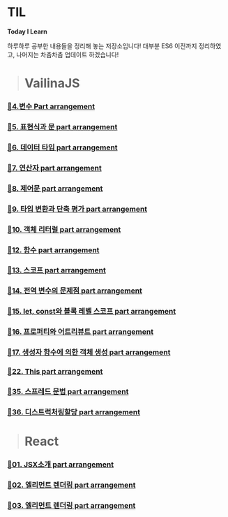 # TIL

**Today I Learn**

하루하루 공부한 내용들을 정리해 놓는 저장소입니다!
대부분 ES6 이전까지 정리하였고, 나머지는 차츰차츰 업데이트 하겠습니다!

> # VailinaJS

### [🎈4.변수 Part arrangement](https://github.com/dunamisyoung/TIL/blob/master/ValinaJs/chapter04.md)

### [🎈5. 표현식과 문 part arrangement](https://github.com/dunamisyoung/TIL/blob/master/ValinaJs/chapter05.md)

### [🎈6. 데이터 타입 part arrangement](https://github.com/dunamisyoung/TIL/blob/master/ValinaJs/chapter06.md)

### [🎈7. 연산자 part arrangement](https://github.com/dunamisyoung/TIL/blob/master/ValinaJs/chapter07.md)

### [🎈8. 제어문 part arrangement](https://github.com/dunamisyoung/TIL/blob/master/ValinaJs/chapter08.md)

### [🎈9. 타입 변환과 단축 평가 part arrangement](https://github.com/dunamisyoung/TIL/blob/master/ValinaJs/chapter09.md)

### [🎈10. 객체 리터럴 part arrangement](https://github.com/dunamisyoung/TIL/blob/master/ValinaJs/chapter10.md)

### [🎈12. 함수 part arrangement](https://github.com/dunamisyoung/TIL/blob/master/ValinaJs/chapter12.md)

### [🎈13. 스코프 part arrangement](https://github.com/dunamisyoung/TIL/blob/master/ValinaJs/chapter13.md)

### [🎈14. 전역 변수의 문제점 part arrangement](https://github.com/dunamisyoung/TIL/blob/master/ValinaJs/chapter14.md)

### [🎈15. let, const와 블록 레벨 스코프 part arrangement](https://github.com/dunamisyoung/TIL/blob/master/ValinaJs/chapter15.md)

### [🎈16. 프로퍼티와 어트리뷰트 part arrangement](https://github.com/dunamisyoung/TIL/blob/master/ValinaJs/chapter16.md)

### [🎈17. 생성자 함수에 의한 객체 생성 part arrangement](https://github.com/dunamisyoung/TIL/blob/master/ValinaJs/chapter17.md)

### [🎈22. This part arrangement](https://github.com/dunamisyoung/TIL/blob/master/ValinaJs/chapter22.md)

### [🎈35. 스프레드 문법 part arrangement](https://github.com/dunamisyoung/TIL/blob/master/ValinaJs/chapter35.md)

### [🎈36. 디스트럭처링할당 part arrangement](https://github.com/dunamisyoung/TIL/blob/master/ValinaJs/chapter36.md)

> # React

### [🎨01. JSX소개 part arrangement](https://github.com/dunamisyoung/TIL/blob/master/React/part01.md)

### [🎨02. 엘리먼트 렌더링 part arrangement](https://github.com/dunamisyoung/TIL/blob/master/React/part02.md)

### [🎨03. 엘리먼트 렌더링 part arrangement](https://github.com/dunamisyoung/TIL/blob/master/React/part03.md)
